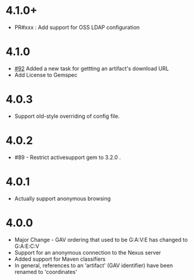 # 4.1.0+
* PR#xxx : Add support for OSS LDAP configuration

# 4.1.0

* [#92](https://github.com/RiotGames/nexus_cli/pull/92) Added a new task for gettting an artifact's download URL
* Add License to Gemspec

# 4.0.3

* Support old-style overriding of config file.

# 4.0.2

* #89 - Restrict activesupport gem to 3.2.0 .

# 4.0.1

* Actually support anonymous browsing

# 4.0.0

* Major Change - GAV ordering that used to be G:A:V:E has changed to G:A:E:C:V
* Support for an anonymous connection to the Nexus server
* Added support for Maven classifiers
* In general, references to an 'artifact' (GAV identifier) have been renamed to 'coordinates'
